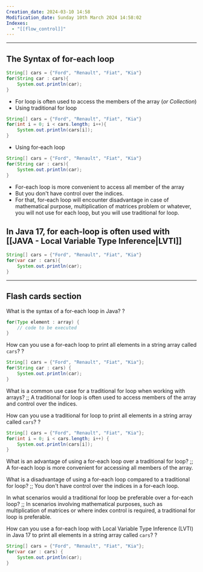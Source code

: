 ```yaml
---
Creation_date: 2024-03-10 14:58
Modification_date: Sunday 10th March 2024 14:58:02
Indexes:
  - "[[flow_control]]"
---
```


----

## The Syntax of for-each loop
```java
String[] cars = {"Ford", "Renault", "Fiat", "Kia"}
for(String car : cars){
	System.out.println(car);
}
```
- For loop is often used to access the members of the array (*or Collection*)
- Using traditional for loop
```java
String[] cars = {"Ford", "Renault", "Fiat", "Kia"}
for(int i = 0; i < cars.length; i++){
	System.out.println(cars[i]);
}
```

- Using for-each loop
```java
String[] cars = {"Ford", "Renault", "Fiat", "Kia"}
for(String car : cars){
	System.out.println(car);
}
```

- For-each loop is more convenient to access all member of the array
- But you don't have control over the indices.
- For that, for-each loop will encounter disadvantage in case of mathematical purpose, multiplication of matrices problem or whatever, you will not use for each loop, but you will use traditional for loop.

## In Java 17, for each-loop is often used with [[JAVA - Local Variable Type Inference|LVTI]]

```java
String[] cars = {"Ford", "Renault", "Fiat", "Kia"}
for(var car : cars){
	System.out.println(car);
}
```


---
## Flash cards section

What is the syntax of a for-each loop in Java?
?
```java
for(Type element : array) {
    // code to be executed
}
```

How can you use a for-each loop to print all elements in a string array called `cars`?
?
```java
String[] cars = {"Ford", "Renault", "Fiat", "Kia"};
for(String car : cars) {
    System.out.println(car);
}
```

What is a common use case for a traditional for loop when working with arrays? ;; A traditional for loop is often used to access members of the array and control over the indices.
<!--SR:!2024-08-06,4,270-->

How can you use a traditional for loop to print all elements in a string array called `cars`?
?
```java
String[] cars = {"Ford", "Renault", "Fiat", "Kia"};
for(int i = 0; i < cars.length; i++) {
    System.out.println(cars[i]);
}
```

What is an advantage of using a for-each loop over a traditional for loop? ;; A for-each loop is more convenient for accessing all members of the array.

What is a disadvantage of using a for-each loop compared to a traditional for loop? ;; You don't have control over the indices in a for-each loop.
<!--SR:!2024-08-06,4,270-->

In what scenarios would a traditional for loop be preferable over a for-each loop? ;; In scenarios involving mathematical purposes, such as multiplication of matrices or where index control is required, a traditional for loop is preferable.

How can you use a for-each loop with Local Variable Type Inference (LVTI) in Java 17 to print all elements in a string array called `cars`?
?
```java
String[] cars = {"Ford", "Renault", "Fiat", "Kia"};
for(var car : cars) {
    System.out.println(car);
}
```








